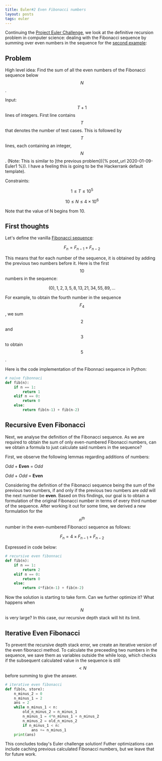 ```yaml
---
title: Euler#2 Even Fibonacci numbers
layout: posts
tags: euler
---
```


Continuing the [Project Euler Challenge](https://projecteuler.net/), we look at the definitive recursion problem in computer science: dealing with the Fibonacci sequence by summing over even numbers in the sequence for the [second example](https://www.hackerrank.com/contests/projecteuler/challenges/euler002/problem):

## Problem
High level idea: Find the sum of all the even numbers of the Fibonacci sequence below $$N$$.

Input: $$T+1$$ lines of integers. First line contains $$T$$ that denotes the number of test cases. This is followed by $$T$$ lines, each containing an integer, $$N$$. (Note: This is similar to [the previous problem]({% post_url 2020-01-09-Euler1 %}). I have a feeling this is going to be the Hackerrank default template).

Constraints:

$$1 \leq T \leq 10^5$$

$$10 \leq N \leq 4 \times 10^6$$

Note that the value of N begins from 10.

## First thoughts
Let's define the vanilla [Fibonacci sequence](https://en.wikipedia.org/wiki/Fibonacci_number):

$$F_{n} = F_{n-1} + F_{n-2}$$

This means that for each number of the sequence, it is obtained by adding the previous two numbers before it. Here is the first $$10$$ numbers in the sequence:

$$(0),1,2,3,5,8,13,21,34,55,89,\ldots$$

For example, to obtain the fourth number in the sequence $$F_{4}$$, we sum $$2$$ and $$3$$ to obtain $$5$$.

Here is the code implementation of the Fibonnaci sequence in Python:

```python
# naive fibonnaci
def fib(n):
    if n == 1:
        return 1
    elif n == 0:
        return 0
    else:
        return fib(n-1) + fib(n-2)
```

## Recursive Even Fibonacci
Next, we analyse the definition of the Fibonacci sequence. As we are required to obtain the sum of only even-numbered Fibonacci numbers, can we obtain a formula to just calculate said numbers in the sequence?

First, we observe the following lemmas regarding additions of numbers:

*Odd* + **Even** = *Odd*

*Odd* + *Odd* = **Even**

Considering the definition of the Fibonacci sequence being the sum of the previous two numbers, if and only if the previous two numbers are *odd* will the next number be **even**. Based on this findings, our goal is to obtain a formulation of the original Fibonacci number in terms of every third number of the sequence. After working it out for some time, we derived a new formulation for the $$n^{th}$$ number in the even-numbered Fibonacci sequence as follows:

$$F_{n} = 4 \times F_{n-1} + F_{n-2}$$

Expressed in code below:

```python
# recursive even fibonnaci
def fib(n):
    if n == 1:
        return 2
    elif n == 0:
        return 0
    else:
        return 4*fib(n-1) + fib(n-2)
```

Now the solution is starting to take form. Can we further optimize it? What happens when $$N$$ is very large? In this case, our recursive depth stack will hit its limit.

## Iterative Even Fibonacci
To prevent the recursive depth stack error, we create an iterative version of the even fibonacci method. To calculate the preceeding two numbers in the sequence, we save them as variables outside the while loop, which checks if the subsequent calculated value in the sequence is still $$<N$$ before summing to give the answer.

```python
# iterative even fibonacci
def fib(n, store):
    n_minus_2 = 0
    n_minus_1 = 2
    ans = 2
    while n_minus_1 < n:
        old_n_minus_2 = n_minus_1
        n_minus_1 = 4*n_minus_1 + n_minus_2
        n_minus_2 = old_n_minus_2
        if n_minus_1 < n:
            ans += n_minus_1
    print(ans)
```

This concludes today's Euler challenge solution! Futher optimizations can include caching previous calculated Fibonacci numbers, but we leave that for future work.
    

